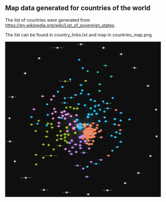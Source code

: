 ## Map data generated for countries of the world

The list of countries were generated from https://en.wikipedia.org/wiki/List_of_sovereign_states.

The list can be found in country_links.txt and map in countries_map.png

![Countries Map](countries_map.png)